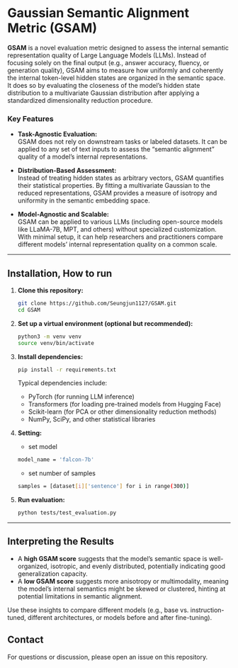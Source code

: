 # Gaussian Semantic Alignment Metric (GSAM)

**GSAM** is a novel evaluation metric designed to assess the internal semantic representation quality of Large Language Models (LLMs). Instead of focusing solely on the final output (e.g., answer accuracy, fluency, or generation quality), GSAM aims to measure how uniformly and coherently the internal token-level hidden states are organized in the semantic space. It does so by evaluating the closeness of the model’s hidden state distribution to a multivariate Gaussian distribution after applying a standardized dimensionality reduction procedure.

### Key Features

- **Task-Agnostic Evaluation:**  
  GSAM does not rely on downstream tasks or labeled datasets. It can be applied to any set of text inputs to assess the “semantic alignment” quality of a model’s internal representations.

- **Distribution-Based Assessment:**  
  Instead of treating hidden states as arbitrary vectors, GSAM quantifies their statistical properties. By fitting a multivariate Gaussian to the reduced representations, GSAM provides a measure of isotropy and uniformity in the semantic embedding space.

- **Model-Agnostic and Scalable:**  
  GSAM can be applied to various LLMs (including open-source models like LLaMA-7B, MPT, and others) without specialized customization. With minimal setup, it can help researchers and practitioners compare different models’ internal representation quality on a common scale.

---

## Installation, How to run

1. **Clone this repository:**
    ```bash
    git clone https://github.com/Seungjun1127/GSAM.git
    cd GSAM
    ```

2. **Set up a virtual environment (optional but recommended):**
    ```bash
    python3 -m venv venv
    source venv/bin/activate
    ```

3. **Install dependencies:**
    ```bash
    pip install -r requirements.txt
    ```
   
   Typical dependencies include:
   - PyTorch (for running LLM inference)
   - Transformers (for loading pre-trained models from Hugging Face)
   - Scikit-learn (for PCA or other dimensionality reduction methods)
   - NumPy, SciPy, and other statistical libraries

4. **Setting:**
   - set model
    ```bash
    model_name = 'falcon-7b'
    ```
   - set number of samples
   ```bash
   samples = [dataset[i]['sentence'] for i in range(300)]
   ```

5. **Run evaluation:**
    ```bash
    python tests/test_evaluation.py
    ```


---


## Interpreting the Results

- A **high GSAM score** suggests that the model’s semantic space is well-organized, isotropic, and evenly distributed, potentially indicating good generalization capacity.
- A **low GSAM score** suggests more anisotropy or multimodality, meaning the model’s internal semantics might be skewed or clustered, hinting at potential limitations in semantic alignment.

Use these insights to compare different models (e.g., base vs. instruction-tuned, different architectures, or models before and after fine-tuning).

## Contact

For questions or discussion, please open an issue on this repository.